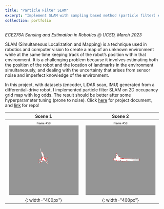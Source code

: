 ```yaml
---
title: "Particle Filter SLAM"
excerpt: "Implement SLAM with sampling based method (particle filter) on occupancy log-odds map<br/><img src='/images/slam.png' width='480' height='auto'>"
collection: portfolio
---
```


*ECE276A Sensing and Estimation in Robotics @ UCSD, March 2023*

SLAM (Simultaneous Localization and Mapping) is a technique used in robotics and computer vision to create a map of an unknown environment while at the same time keeping track of the robot’s position within that environment. It is a challenging problem because it involves estimating both the position of the robot and the location of landmarks in the environment simultaneously, and dealing with the uncertainty that arises from sensor noise and imperfect knowledge of the environment.

In this project, with datasets (encoder, LiDAR scan, IMU) generated from a differential-drive robot, I implemented particle filter SLAM on 2D occupancy grid map with log odds. The result should be better after some hyperparameter tuning (prone to noise). Click [here](/files/particle_filter_report.pdf) for project document, and [link](https://github.com/willson310116/Particle-Filter-SLAM) for repo!

| Scene 1    | Scene 2 |
| :--------: | :-------: |
| ![test](/gifs/parslam20.gif){: width="400px"}  | ![test](/gifs/parslam21.gif){: width="400px"}    |
